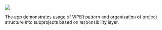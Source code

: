[<img src=https://developer.apple.com/app-store/marketing/guidelines/images/badge-example-preferred.png>](https://apps.apple.com/app/id1558896129)

The app demonstrates usage of VIPER pattern and organization of project structure into subprojects based on responsibility layer.
